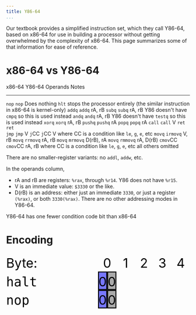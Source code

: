 ```yaml
---
title: Y86-64
...
```


Our textbook provides a simplified instruction set, which they call Y86-64, based on x86-64 for use in building a processor without getting overwhelmed by the complexity of x86-64.
This page summarizes some of that information for ease of reference.

# x86-64 vs Y86-64

x86-64      Y86-64      Operands    Notes
-------     -------     ---------   -----------------
`nop`       `nop`                   Does nothing
            `hlt`                   stops the processor entirely (the similar instruction in x86-64 is kernel-only)
`addq`      `addq`      rA, rB
`subq`      `subq`      rA, rB      Y86 doesn't have `cmpq` so this is used instead
`andq`      `andq`      rA, rB      Y86 doesn't have `testq` so this is used instead
`xorq`      `xorq`      rA, rB
`pushq`     `pushq`     rA
`popq`      `popq`      rA
`call`      `call`      V
`ret`       `ret`       
`jmp`       `jmp`       V
`j`CC       `j`CC       V           where CC is a condition like `le`, `g`, `e`, etc
`movq`      `irmovq`    V, rB
`movq`      `rrmovq`    rA, rB
`movq`      `mrmovq`    D(rB), rA
`movq`      `rmmovq`    rA, D(rB)
`cmov`CC    `cmov`CC    rA, rB      where CC is a condition like `le`, `g`, `e`, etc
all others  omitted

There are no smaller-register variants: no `addl`, `addw`, etc.

In the operands column,

- rA and rB are registers: `%rax`, through `%r14`. Y86 does not have `%r15`.
- V is an immediate value: `$3330` or the like.
- D(rB) is an address:
    either just an immediate `3330`,
    or just a register `(%rax)`,
    or both `3330(%rax)`.
    There are no other addressing modes in Y86-64.

Y86-64 has one fewer condition code bit than x86-64

# Encoding

<svg viewBox="0 0 200 300">
<text x="0" y="16">Byte:</text>
<text x="110" y="16" text-anchor="middle">0</text>
<text x="130" y="16" text-anchor="middle">1</text>
<text x="150" y="16" text-anchor="middle">2</text>
<text x="170" y="16" text-anchor="middle">3</text>
<text x="190" y="16" text-anchor="middle">4</text>
<text x="210" y="16" text-anchor="middle">5</text>
<text x="230" y="16" text-anchor="middle">6</text>
<text x="250" y="16" text-anchor="middle">7</text>
<text x="270" y="16" text-anchor="middle">8</text>
<text x="290" y="16" text-anchor="middle">9</text>
<g transform="translate(0,20)">
<rect x="100.5" y="0.5" width="9" height="19" fill="#77f" stroke="black"/>
<rect x="110.5" y="0.5" width="9" height="19" fill="#aaa" stroke="black"/>
<text x="0" y="16" font-family="monospace">halt</text>
<text x="105" y="16" text-anchor="middle">0</text>
<text x="115" y="16" text-anchor="middle">0</text>
</g>
<g transform="translate(0,40)">
<rect x="100.5" y="0.5" width="9" height="19" fill="#77f" stroke="black"/>
<rect x="110.5" y="0.5" width="9" height="19" fill="#aaa" stroke="black"/>
<text x="0" y="16" font-family="monospace">nop</text>
<text x="105" y="16" text-anchor="middle">0</text>
<text x="115" y="16" text-anchor="middle">0</text>
</g>

</svg>
